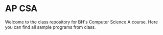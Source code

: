 # AP CSA

Welcome to the class repository for BH's Computer Science A course. Here you can find all sample programs from class.
